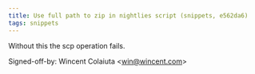 ```yaml
---
title: Use full path to zip in nightlies script (snippets, e562da6)
tags: snippets
---
```


Without this the scp operation fails.

Signed-off-by: Wincent Colaiuta &lt;win@wincent.com&gt;
